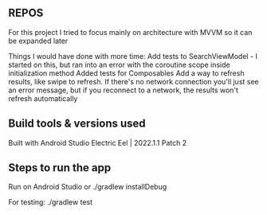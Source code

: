## REPOS

For this project I tried to focus mainly on architecture with MVVM so it can be expanded later

Things I would have done with more time:
Add tests to SearchViewModel - I started on this, but ran into an error with the coroutine scope
inside initialization method
Added tests for Composables
Add a way to refresh results, like swipe to refresh. If there's no network connection you'll just
see an error message, but if you
reconnect to a network, the results won't refresh automatically

## Build tools & versions used

Built with Android Studio Electric Eel | 2022.1.1 Patch 2

## Steps to run the app

Run on Android Studio or ./gradlew installDebug

For testing:
./gradlew test

